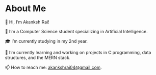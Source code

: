 # About Me

👋 Hi, I’m Akanksh Rai!

💼 I’m a Computer Science student specializing in Artificial Intelligence.

🎓 I’m currently studying in my 2nd year.

🌱 I’m currently learning and working on projects in C programming, data structures, and the MERN stack.

📫 How to reach me: akankshrai04@gmail.com.

